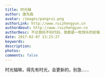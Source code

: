 ```yaml
---
title: 时光轴
author: 唐先森
avatar: /images/pangrui.png
authorLink: http://www.ruizhengyun.cn
authorAbout: http://www.ruizhengyun.cn
authorDesc: 不论我码不码代码，我都是一枚快乐的前端
date: 2017-02-07 13:23:27
keywords:
description:
photos:
comments: false
---
```


时光轴嘛，得先有时光，会更新的，别急......

